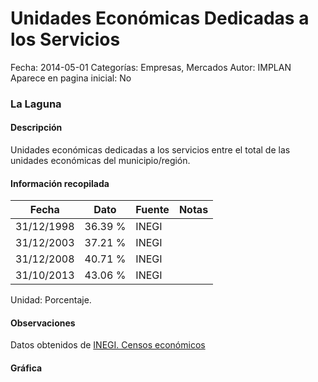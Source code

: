 Unidades Económicas Dedicadas a los Servicios
=====

Fecha: 2014-05-01
Categorías: Empresas, Mercados
Autor: IMPLAN
Aparece en pagina inicial: No

### La Laguna

#### Descripción

Unidades económicas dedicadas a los servicios entre el total de las unidades económicas del municipio/región.

<!-- break -->

#### Información recopilada

<table class="table table-hover table-bordered matriz">
  <thead>
    <tr><th>Fecha</th><th>Dato</th><th>Fuente</th><th>Notas</th></tr>
  </thead>
  <tbody>
    <tr><td class="centrado">31/12/1998</td><td class="derecha">36.39 %</td><td>INEGI</td><td></td></tr>
    <tr><td class="centrado">31/12/2003</td><td class="derecha">37.21 %</td><td>INEGI</td><td></td></tr>
    <tr><td class="centrado">31/12/2008</td><td class="derecha">40.71 %</td><td>INEGI</td><td></td></tr>
    <tr><td class="centrado">31/10/2013</td><td class="derecha">43.06 %</td><td>INEGI</td><td></td></tr>
  </tbody>
</table>

Unidad: Porcentaje.

#### Observaciones

Datos obtenidos de [INEGI. Censos económicos](http://www3.inegi.org.mx/sistemas/saic/)

#### Gráfica

<div id="Morrispvygbnfe" class="grafica"></div>
<script>
new Morris.Line({
element: 'Morrispvygbnfe',
data: [{ fecha: '1998-12-31', dato: 36.3900 },{ fecha: '2003-12-31', dato: 37.2100 },{ fecha: '2008-12-31', dato: 40.7100 },{ fecha: '2013-10-31', dato: 43.0600 }],
xkey: 'fecha',
ykeys: ['dato'],
labels: ['Dato'],
lineColors: ['#FF5B02'],
xLabelFormat: function(d) { return d.getDate()+'/'+(d.getMonth()+1)+'/'+d.getFullYear(); },
dateFormat: function(ts) { var d = new Date(ts); return d.getDate() + '/' + (d.getMonth() + 1) + '/' + d.getFullYear(); }
});
</script>

